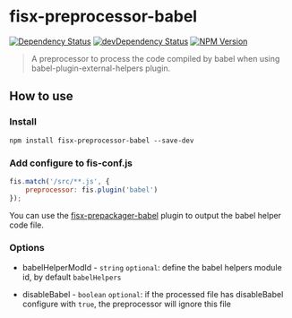 fisx-preprocessor-babel
======

[![Dependency Status](https://david-dm.org/wuhy/fisx-preprocessor-babel.svg)](https://david-dm.org/wuhy/fisx-preprocessor-babel) [![devDependency Status](https://david-dm.org/wuhy/fisx-preprocessor-babel/dev-status.svg)](https://david-dm.org/wuhy/fisx-preprocessor-babel#info=devDependencies) [![NPM Version](https://img.shields.io/npm/v/fisx-preprocessor-babel.svg?style=flat)](https://npmjs.org/package/fisx-preprocessor-babel)

> A preprocessor to process the code compiled by babel when using babel-plugin-external-helpers plugin. 

## How to use

### Install

```shell
npm install fisx-preprocessor-babel --save-dev
```

### Add configure to fis-conf.js

```js
fis.match('/src/**.js', {
    preprocessor: fis.plugin('babel')
});
```

You can use the [fisx-prepackager-babel](https://github.com/wuhy/fisx-prepackager-babel) plugin to output the babel helper code file.

### Options

* babelHelperModId - `string` `optional`: define the babel helpers module id, by default `babelHelpers`

* disableBabel - `boolean` `optional`: if the processed file has disableBabel configure with `true`, the preprocessor will ignore this file
